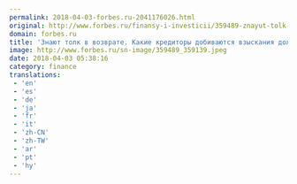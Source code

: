 ```yaml
---
permalink: 2018-04-03-forbes.ru-2041176026.html
original: http://www.forbes.ru/finansy-i-investicii/359489-znayut-tolk-v-vozvrate-kakie-kreditory-dobivayutsya-vzyskaniya-dolgov
domain: forbes.ru
title: 'Знают толк в возврате. Какие кредиторы добиваются взыскания долгов'
image: http://www.forbes.ru/sn-image/359489_359139.jpeg
date: 2018-04-03 05:38:16
category: finance
translations: 
 - 'en'
 - 'es'
 - 'de'
 - 'ja'
 - 'fr'
 - 'it'
 - 'zh-CN'
 - 'zh-TW'
 - 'ar'
 - 'pt'
 - 'hy'
---
```


